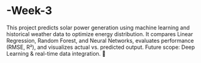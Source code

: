 # -Week-3
This project predicts solar power generation using machine learning and historical weather data to optimize energy distribution. It compares Linear Regression, Random Forest, and Neural Networks, evaluates performance (RMSE, R²), and visualizes actual vs. predicted output. Future scope: Deep Learning &amp; real-time data integration. 🚀
